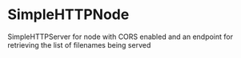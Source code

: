 SimpleHTTPNode
==============

SimpleHTTPServer for node with CORS enabled and an endpoint for retrieving the list of filenames being served

